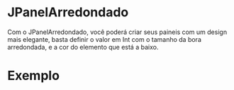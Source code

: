 # JPanelArredondado
Com o JPanelArredondado, você poderá criar seus paineis com um design mais elegante, basta definir o valor em Int com o tamanho da bora arredondada, e a cor do elemento que está a baixo.

# Exemplo

 
